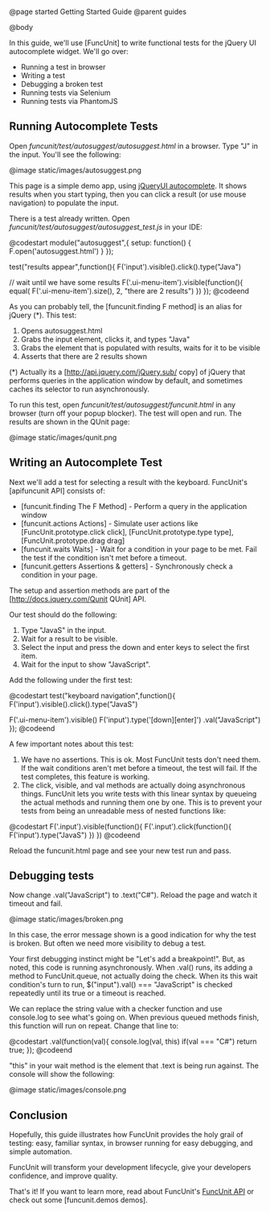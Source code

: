 @page started Getting Started Guide
@parent guides

@body

In this guide, we'll use [FuncUnit] to write functional tests for the jQuery UI 
autocomplete widget. We'll go over:

* Running a test in browser
* Writing a test
* Debugging a broken test
* Running tests via Selenium
* Running tests via PhantomJS

## Running Autocomplete Tests

Open _funcunit/test/autosuggest/autosuggest.html_ in a browser.  Type "J" in the input.  You'll see the following:

@image static/images/autosuggest.png


This page is a simple demo app, using [jQueryUI autocomplete](http://jqueryui.com/demos/autocomplete/). It 
shows results when you start typing, then you can click a result (or use mouse navigation) to populate the input.

There is a test already written.  Open <i>funcunit/test/autosuggest/autosuggest_test.js</i> in your IDE:

@codestart
module("autosuggest",{
  setup: function() {
    F.open('autosuggest.html')
  }
});

test("results appear",function(){
  F('input').visible().click().type("Java")

  // wait until we have some results
  F('.ui-menu-item').visible(function(){
    equal( F('.ui-menu-item').size(), 2, "there are 2 results")
  })
});
@codeend

As you can probably tell, the [funcunit.finding F method] is an alias for jQuery (*).  This test:

1. Opens autosuggest.html
1. Grabs the input element, clicks it, and types "Java"
1. Grabs the element that is populated with results, waits for it to be visible
1. Asserts that there are 2 results shown

(*) Actually its a [http://api.jquery.com/jQuery.sub/ copy] of jQuery that performs queries in 
the application window by default, and sometimes caches its selector to run asynchronously.

To run this test, open <i>funcunit/test/autosuggest/funcunit.html</i> in any browser (turn off your popup blocker).  The test will open and run.  The results are shown in the QUnit page:

@image static/images/qunit.png


## Writing an Autocomplete Test

Next we'll add a test for selecting a result with the keyboard.  FuncUnit's [apifuncunit API] consists of:

* [funcunit.finding The F Method] - Perform a query in the application window
* [funcunit.actions Actions] - Simulate user actions like [FuncUnit.prototype.click click],  [FuncUnit.prototype.type type],  [FuncUnit.prototype.drag drag]
* [funcunit.waits Waits] - Wait for a condition in your page to be met.  Fail the test if the condition isn't met before a timeout.
* [funcunit.getters Assertions & getters] - Synchronously check a condition in your page.

The setup and assertion methods are part of the [http://docs.jquery.com/Qunit QUnit] API.

Our test should do the following:

1. Type "JavaS" in the input.
1. Wait for a result to be visible.
1. Select the input and press the down and enter keys to select the first item.
1. Wait for the input to show "JavaScript".

Add the following under the first test:

@codestart
test("keyboard navigation",function(){
  F('input').visible().click().type("JavaS")

  F('.ui-menu-item').visible()
  F('input').type('[down][enter]')
    .val("JavaScript")
});
@codeend

A few important notes about this test:

1. We have no assertions. This is ok. Most FuncUnit tests don't need them. If the wait conditions aren't met before a timeout, the test will fail.  If the test completes, this feature is working.
1. The click, visible, and val methods are actually doing asynchronous things. FuncUnit lets you write tests with this linear syntax by queueing the actual methods and running them one by one. This is to prevent your tests from being an unreadable mess of nested functions like:

@codestart
F('.input').visible(function(){
  F('.input').click(function(){
    F('input').type("JavaS")
  })
})
@codeend

Reload the funcunit.html page and see your new test run and pass.

## Debugging tests

Now change .val("JavaScript") to .text("C#").  Reload the page and watch it timeout and fail.

@image static/images/broken.png


In this case, the error message shown is a good indication for why the test is broken. But often we need 
more visibility to debug a test.

Your first debugging instinct might be "Let's add a breakpoint!".  But, as noted, this 
code is running asynchronously.  When .val() runs, its adding a method to 
FuncUnit.queue, not actually doing the check.  When its this wait condition's turn to 
run, $("input").val() === "JavaScript" is checked repeatedly until its true or a timeout is reached.  

We can replace the string value with a checker function and use console.log to see what's going on. When 
previous queued methods finish, this function will run on repeat. Change that line to:

@codestart
  .val(function(val){
    console.log(val, this)
    if(val === "C#") return true;
  });
@codeend

"this" in your wait method is the element that .text is being run against. The console will show the following:

@image static/images/console.png

## Conclusion

Hopefully, this guide illustrates how FuncUnit provides the holy grail of testing: easy, familiar syntax, in browser running for 
easy debugging, and simple automation.  

FuncUnit will transform your development lifecycle, give your developers confidence, and improve quality.


That's it! If you want to learn more, read about FuncUnit's [FuncUnit API](../docs) 
or check out some [funcunit.demos demos].